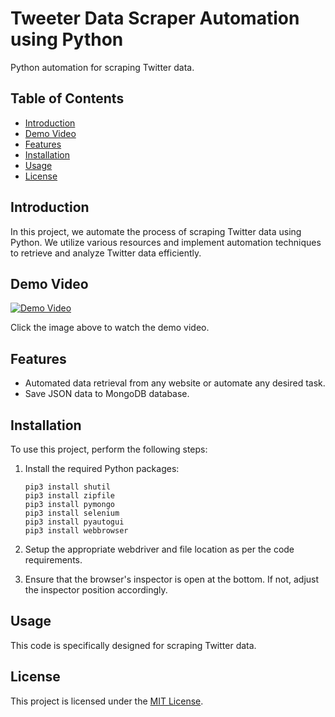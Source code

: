# Tweeter Data Scraper Automation using Python

Python automation for scraping Twitter data.

## Table of Contents

- [Introduction](#introduction)
- [Demo Video](#demo-video)
- [Features](#features)
- [Installation](#installation)
- [Usage](#usage)
- [License](#license)

## Introduction

In this project, we automate the process of scraping Twitter data using Python. We utilize various resources and implement automation techniques to retrieve and analyze Twitter data efficiently.

## Demo Video

[![Demo Video](https://img.youtube.com/vi/N3phZWipU5A/0.jpg)](https://youtu.be/N3phZWipU5A)

Click the image above to watch the demo video.

## Features

- Automated data retrieval from any website or automate any desired task.
- Save JSON data to MongoDB database.

## Installation

To use this project, perform the following steps:

1. Install the required Python packages:

    ```
    pip3 install shutil
    pip3 install zipfile
    pip3 install pymongo
    pip3 install selenium
    pip3 install pyautogui
    pip3 install webbrowser
    ```

2. Setup the appropriate webdriver and file location as per the code requirements.

3. Ensure that the browser's inspector is open at the bottom. If not, adjust the inspector position accordingly.

## Usage

This code is specifically designed for scraping Twitter data.

## License

This project is licensed under the [MIT License](https://opensource.org/licenses/MIT).
